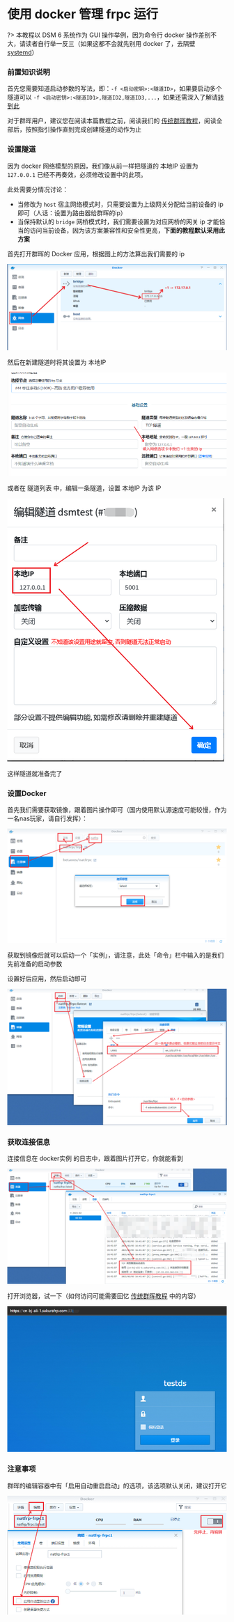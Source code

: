 # 使用 docker 管理 frpc 运行

?> 本教程以 DSM 6 系统作为 GUI 操作举例，因为命令行 docker 操作差别不大，请读者自行举一反三（如果这都不会就先别用 docker 了，去隔壁 [systemd](/frpc/service/systemd)）

### 前置知识说明

首先您需要知道启动参数的写法，即：`-f <启动密钥>:<隧道ID>`，如果要启动多个隧道可以 `-f <启动密钥>:<隧道ID1>,隧道ID2,隧道ID3,...`，如果还需深入了解请[转到此](/frpc/manual#从命令行启动)

对于群晖用户，建议您在阅读本篇教程之前，阅读我们的 [传统群晖教程](/app/synology)，阅读全部后，按照指引操作直到完成创建隧道的动作为止

### 设置隧道

因为 docker 网络模型的原因，我们像从前一样把隧道的 本地IP 设置为 `127.0.0.1` 已经不再奏效，必须修改设置中的此项。

此处需要分情况讨论：
 - 当修改为 `host` 宿主网络模式时，只需要设置为上级网关分配给当前设备的 ip 即可（人话：设置为路由器给群晖的ip）
 - 当保持默认的 `bridge` 网桥模式时，我们需要设置为对应网桥的网关 ip 才能恰当的访问当前设备，因为该方案兼容性和安全性更高，**下面的教程默认采用此方案**

首先打开群晖的 Docker 应用，根据图上的方法算出我们需要的 ip

![](_images/docker-dsm-network.png)

然后在新建隧道时将其设置为 本地IP

![](_images/docker-tunnel-new.png)

或者在 隧道列表 中，编辑一条隧道，设置 本地IP 为该 IP

![](_images/docker-tunnel-mod.png)

这样隧道就准备完了

### 设置Docker

首先我们需要获取镜像，跟着图片操作即可（国内使用默认源速度可能较慢，作为一名nas玩家，请自行发挥）：

![](_images/docker-dsm-get-image.png)

获取到镜像后就可以启动一个「实例」，请注意，此处「命令」栏中输入的是我们先前准备的启动参数

设置好后应用，然后启动即可

![](_images/docker-dsm-open.png)

### 获取连接信息

连接信息在 docker实例 的日志中，跟着图片打开它，你就能看到

![](_images/docker-dsm-log.png)

打开浏览器，试一下（如何访问可能需要回忆 [传统群晖教程](/app/synology) 中的内容）

![](_images/docker-dsm-browser.png)

### 注意事项

群晖的编辑容器中有「启用自动重启启动」的选项，该选项默认关闭，建议打开它

![](_images/docker-dsm-autorerun.png)